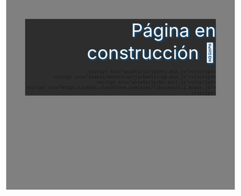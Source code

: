 <html style="text-align: right;">

<head>
    <!-- Google Tag Manager -->
<script>(function(w,d,s,l,i){w[l]=w[l]||[];w[l].push({'gtm.start':
new Date().getTime(),event:'gtm.js'});var f=d.getElementsByTagName(s)[0],
j=d.createElement(s),dl=l!='dataLayer'?'&l='+l:'';j.async=true;j.src=
'https://www.googletagmanager.com/gtm.js?id='+i+dl;f.parentNode.insertBefore(j,f);
})(window,document,'script','dataLayer','GTM-NV7PMST');</script>
<!-- End Google Tag Manager -->
    <meta charset="utf-8">
    <meta name="viewport" content="width=device-width, initial-scale=1.0, shrink-to-fit=no">
    <title>Tryffer</title>
    <link rel="stylesheet" href="assets/bootstrap/css/bootstrap.min.css">
    <link rel="stylesheet" href="https://cdnjs.cloudflare.com/ajax/libs/aos/2.2.0/aos.css">
    <link rel="stylesheet" href="assets/css/styles.css">
        <link rel="stylesheet" href="assets/css/Footer-Dark.css">
    
</head>
<body style="background-color: gray ; width: 100%; height: 400px;">
    <!-- Google Tag Manager (noscript) -->
<noscript><iframe src="https://www.googletagmanager.com/ns.html?id=GTM-NV7PMST"
height="0" width="0" style="display:none;visibility:hidden"></iframe></noscript>
<!-- End Google Tag Manager (noscript) -->
    <nav class="navbar navbar-light navbar-expand-lg" style="background-color: #2d2d2d">
<font class="text-center" style="text-shadow:2px 2px 5px #025fa6; color: #ffffff" size="15px">Página en construcción 🧡</font>

<script src="https://code.jquery.com/jquery-3.5.1.slim.min.js" integrity="sha384-DfXdz2htPH0lsSSs5nCTpuj/zy4C+OGpamoFVy38MVBnE+IbbVYUew+OrCXaRkfj" crossorigin="anonymous">
</script>
<script src="https://cdn.jsdelivr.net/npm/popper.js@1.16.1/dist/umd/popper.min.js" integrity="sha384-9/reFTGAW83EW2RDu2S0VKaIzap3H66lZH81PoYlFhbGU+6BZp6G7niu735Sk7lN" crossorigin="anonymous">
</script>
<script src="https://cdn.jsdelivr.net/npm/bootstrap@4.5.3/dist/js/bootstrap.min.js" integrity="sha384-w1Q4orYjBQndcko6MimVbzY0tgp4pWB4lZ7lr30WKz0vr/aWKhXdBNmNb5D92v7s" crossorigin="anonymous">
</script>
    <script src="assets/js/jquery.min.js"></script>
    <script src="assets/bootstrap/js/bootstrap.min.js"></script>
    <script src="assets/js/bs-init.js"></script>
    <script src="https://cdnjs.cloudflare.com/ajax/libs/aos/2.2.0/aos.js">
    </script>
</body>

</html>
